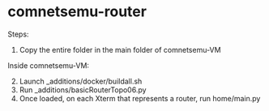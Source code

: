 # comnetsemu-router
Steps:
1. Copy the entire folder in the main folder of comnetsemu-VM

Inside comnetsemu-VM:

2. Launch _additions/docker/buildall.sh
3. Run _additions/basicRouterTopo06.py
4. Once loaded, on each Xterm that represents a router, run home/main.py
